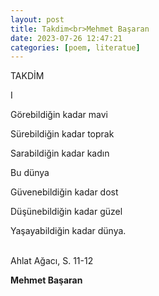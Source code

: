 ```yaml
---
layout: post
title: Takdim<br>Mehmet Başaran
date: 2023-07-26 12:47:21
categories: [poem, literatue]
---
```


TAKDİM

I <br>

Görebildiğin kadar mavi<br>

Sürebildiğin kadar toprak<br>

Sarabildiğin kadar kadın<br>

Bu dünya<br>

Güvenebildiğin kadar dost<br>

Düşünebildiğin kadar güzel<br>

Yaşayabildiğin kadar dünya.<br>

<br>
Ahlat Ağacı, S. 11-12<br>

<b>Mehmet Başaran</b>



